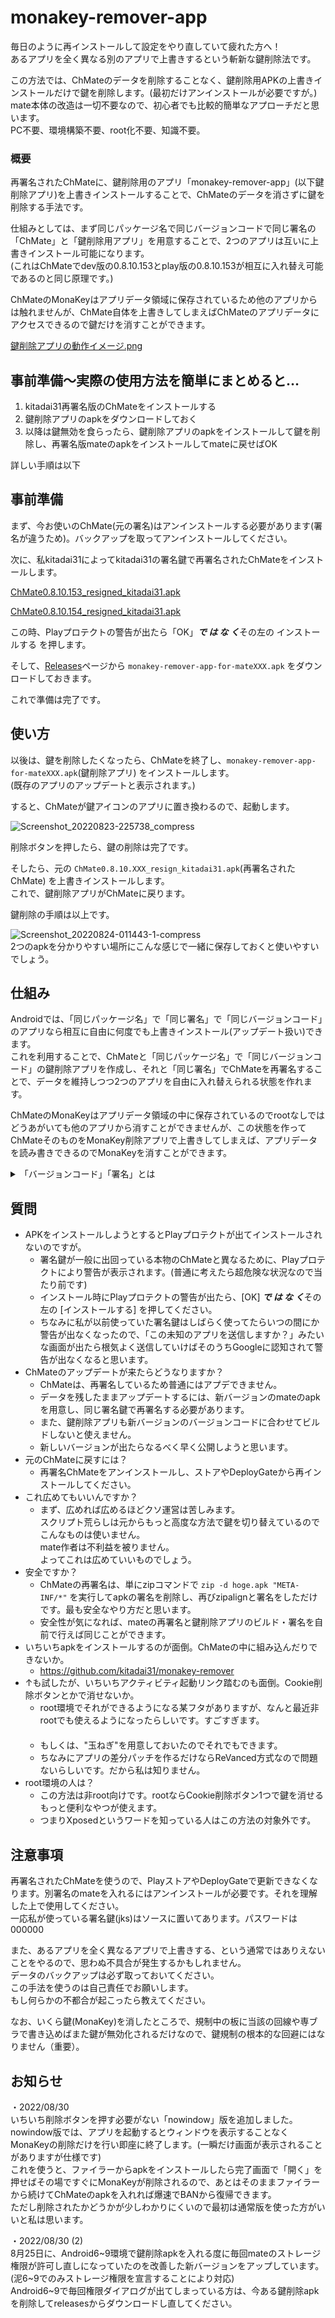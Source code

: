 # monakey-remover-app
毎日のように再インストールして設定をやり直していて疲れた方へ！  
あるアプリを全く異なる別のアプリで上書きするという斬新な鍵削除法です。

この方法では、ChMateのデータを削除することなく、鍵削除用APKの上書きインストールだけで鍵を削除します。(最初だけアンインストールが必要ですが。)  
mate本体の改造は一切不要なので、初心者でも比較的簡単なアプローチだと思います。  
PC不要、環境構築不要、root化不要、知識不要。

### 概要
再署名されたChMateに、鍵削除用のアプリ「monakey-remover-app」(以下鍵削除アプリ)を上書きインストールすることで、ChMateのデータを消さずに鍵を削除する手法です。  

仕組みとしては、まず同じパッケージ名で同じバージョンコードで同じ署名の「ChMate」と「鍵削除用アプリ」を用意することで、2つのアプリは互いに上書きインストール可能になります。  
(これはChMateでdev版の0.8.10.153とplay版の0.8.10.153が相互に入れ替え可能であるのと同じ原理です。)

ChMateのMonaKeyはアプリデータ領域に保存されているため他のアプリからは触れませんが、ChMate自体を上書きしてしまえばChMateのアプリデータにアクセスできるので鍵だけを消すことができます。

[鍵削除アプリの動作イメージ.png](https://user-images.githubusercontent.com/90122968/183068963-abf71e3c-4b16-43e6-b9f4-616e92564b03.png)

## 事前準備～実際の使用方法を簡単にまとめると…
1. kitadai31再署名版のChMateをインストールする
2. 鍵削除アプリのapkをダウンロードしておく
3. 以降は鍵無効を食らったら、鍵削除アプリのapkをインストールして鍵を削除し、再署名版mateのapkをインストールしてmateに戻せばOK

詳しい手順は以下

## 事前準備
まず、今お使いのChMate(元の署名)はアンインストールする必要があります(署名が違うため)。バックアップを取ってアンインストールしてください。

次に、私kitadai31によってkitadai31の署名鍵で再署名されたChMateをインストールします。

[ChMate0.8.10.153_resigned_kitadai31.apk](https://raw.githubusercontent.com/kitadai31/kitadai31/main/ChMate0.8.10.153_resigned_kitadai31.apk)

[ChMate0.8.10.154_resigned_kitadai31.apk](https://raw.githubusercontent.com/kitadai31/kitadai31/main/ChMate0.8.10.154_resigned_kitadai31.apk)

この時、Playプロテクトの警告が出たら「OK」***で は な く***その左の インストールする を押します。

そして、[Releases](https://github.com/kitadai31/monakey-remover-app/releases)ページから `monakey-remover-app-for-mateXXX.apk` をダウンロードしておきます。

これで準備は完了です。

## 使い方
以後は、鍵を削除したくなったら、ChMateを終了し、`monakey-remover-app-for-mateXXX.apk`(鍵削除アプリ) をインストールします。  
(既存のアプリのアップデートと表示されます。)

すると、ChMateが鍵アイコンのアプリに置き換わるので、起動します。

![Screenshot_20220823-225738_compress](https://user-images.githubusercontent.com/90122968/186873447-91f7876f-7f6e-4d51-9370-d2aadb7c001d.jpg)

削除ボタンを押したら、鍵の削除は完了です。

そしたら、元の `ChMate0.8.10.XXX_resign_kitadai31.apk`(再署名されたChMate) を上書きインストールします。  
これで、鍵削除アプリがChMateに戻ります。

鍵削除の手順は以上です。

![Screenshot_20220824-011443-1-compress](https://user-images.githubusercontent.com/90122968/186214335-5ec6543a-5f34-4cdb-9e71-1d4cefdb4469.png)  
2つのapkを分かりやすい場所にこんな感じで一緒に保存しておくと使いやすいでしょう。

## 仕組み
Androidでは、「同じパッケージ名」で「同じ署名」で「同じバージョンコード」のアプリなら相互に自由に何度でも上書きインストール(アップデート扱い)できます。  
これを利用することで、ChMateと「同じパッケージ名」で「同じバージョンコード」の鍵削除アプリを作成し、それと「同じ署名」でChMateを再署名することで、データを維持しつつ2つのアプリを自由に入れ替えられる状態を作れます。

ChMateのMonaKeyはアプリデータ領域の中に保存されているのでrootなしではどうあがいても他のアプリから消すことができませんが、この状態を作ってChMateそのものをMonaKey削除アプリで上書きしてしまえば、アプリデータを読み書きできるのでMonaKeyを消すことができます。

<details>
<summary>「バージョンコード」「署名」とは</summary>

「バージョンコード」とは、アプリの絶対的なバーションを表す数字です。  
例えば、ChMate 0.8.10.153のバージョンコードは 417 です。  
Androidでは、このバージョンコードを見てアプリのアップデートをチェックしたり、アプリの上書きダウングレードを防止したりしています。  
このバージョンコードは、今インストールされてるAPKとバージョンコードが「同じ」である別のAPKがある場合、お互いに何度でも自由に上書きインストールできます。  
ChMateでDev版とPlay版のバージョンが同じだと、Dev版を使っているのにも関わらずいつの間にかPlayストアで更新されてPlay版に変わってしまうあるあるがありますが、それはこれが原因だったりします。  
これを利用しています。

「署名」はアプリの作成者を証明するものです。  
署名が同じならアプリを上書きアップデートできますが、署名が異なると、たとえパッケージ名が同じであろうと別アプリ扱いになり、上書きアップデートはできません。  
(これによって、悪意のある人物が偽物の新バージョンを作成して配布し上書きアップデートさせることなどを防いでいます。)  
なので、本物の署名のmateは、第三者(わたし)が勝手にパッケージ名を被せて作った別アプリ(鍵削除アプリ)で上書きすることができません。
mateを再署名する必要があるのはこのためです。

このことから、kitadai31の署名で再署名したバーション417のChMate (パッケージ名: jp.co.airfront.android.a2chMate) と、kitadai31が署名したバーション417の鍵削除アプリ (パッケージ名: jp.co.airfront.android.a2chMate) を用意すれば、相互に上書きインストールできるようになります。
</details>

## 質問
- APKをインストールしようとするとPlayプロテクトが出てインストールされないのですが。
  - 署名鍵が一般に出回っている本物のChMateと異なるために、Playプロテクトにより警告が表示されます。(普通に考えたら超危険な状況なので当たり前です)
  - インストール時にPlayプロテクトの警告が出たら、\[OK\] ***で は な く***その左の \[インストールする\] を押してください。
  - ちなみに私が以前使っていた署名鍵はしばらく使ってたらいつの間にか警告が出なくなったので、「この未知のアプリを送信しますか？」みたいな画面が出たら根気よく送信していけばそのうちGoogleに認知されて警告が出なくなると思います。
- ChMateのアップデートが来たらどうなりますか？
  - ChMateは、再署名しているため普通にはアプデできません。
  - データを残したままアップデートするには、新バージョンのmateのapkを用意し、同じ署名鍵で再署名する必要があります。
  - また、鍵削除アプリも新バージョンのバージョンコードに合わせてビルドしないと使えません。
  - 新しいバージョンが出たらなるべく早く公開しようと思います。
- 元のChMateに戻すには？
  - 再署名ChMateをアンインストールし、ストアやDeployGateから再インストールしてください。
- これ広めてもいいんですか？
  - まず、広めれば広めるほどクソ運営は苦しみます。  
  スクリプト荒らしは元からもっと高度な方法で鍵を切り替えているのでこんなものは使いません。  
  mate作者は不利益を被りません。  
  よってこれは広めていいものでしょう。
- 安全ですか？
  - ChMateの再署名は、単にzipコマンドで `zip -d hoge.apk "META-INF/*"` を実行してapkの署名を削除し、再びzipalignと署名をしただけです。最も安全なやり方だと思います。
  - 安全性が気になれば、mateの再署名と鍵削除アプリのビルド・署名を自前で行えば同じことができます。
- いちいちapkをインストールするのが面倒。ChMateの中に組み込んだりできないか。
  - https://github.com/kitadai31/monakey-remover
- ↑も試したが、いちいちアクティビティ起動リンク踏むのも面倒。Cookie削除ボタンとかで消せないか。
  - root環境でそれができるようになる某フタがありますが、なんと最近非rootでも使えるようになったらしいです。すごすぎます。  
  　
  - もしくは、"玉ねぎ"を用意しておいたのでそれでもできます。
  - ちなみにアプリの差分パッチを作るだけならReVanced方式なので問題ないらしいです。だから私は知りません。
- root環境の人は？
  - この方法は非root向けです。rootならCookie削除ボタン1つで鍵を消せるもっと便利なやつが使えます。
  - つまりXposedというワードを知っている人はこの方法の対象外です。

## 注意事項
再署名されたChMateを使うので、PlayストアやDeployGateで更新できなくなります。別署名のmateを入れるにはアンインストールが必要です。それを理解した上で使用してください。  
一応私が使っている署名鍵(jks)はソースに置いてあります。パスワードは000000

また、あるアプリを全く異なるアプリで上書きする、という通常ではありえないことをやるので、思わぬ不具合が発生するかもしれません。  
データのバックアップは必ず取っておいてください。  
この手法を使うのは自己責任でお願いします。  
もし何らかの不都合が起こったら教えてください。

なお、いくら鍵(MonaKey)を消したところで、規制中の板に当該の回線や専ブラで書き込めばまた鍵が無効化されるだけなので、鍵規制の根本的な回避にはなりません（重要）。

## お知らせ
・2022/08/30  
いちいち削除ボタンを押す必要がない「nowindow」版を追加しました。  
nowindow版では、アプリを起動するとウィンドウを表示することなくMonaKeyの削除だけを行い即座に終了します。(一瞬だけ画面が表示されることがありますが仕様です)  
これを使うと、ファイラーからapkをインストールしたら完了画面で「開く」を押せばその場ですぐにMonaKeyが削除されるので、あとはそのままファイラーから続けてChMateのapkを入れれば爆速でBANから復帰できます。  
ただし削除されたかどうかが少しわかりにくいので最初は通常版を使った方がいいと私は思います。

・2022/08/30 (2)  
8月25日に、Android6\~9環境で鍵削除apkを入れる度に毎回mateのストレージ権限が許可し直しになっていたのを改善した新バージョンをアップしています。(泥6\~9でのみストレージ権限を宣言することにより対応)  
Android6\~9で毎回権限ダイアログが出てしまっている方は、今ある鍵削除apkを削除してreleasesからダウンロードし直してください。
